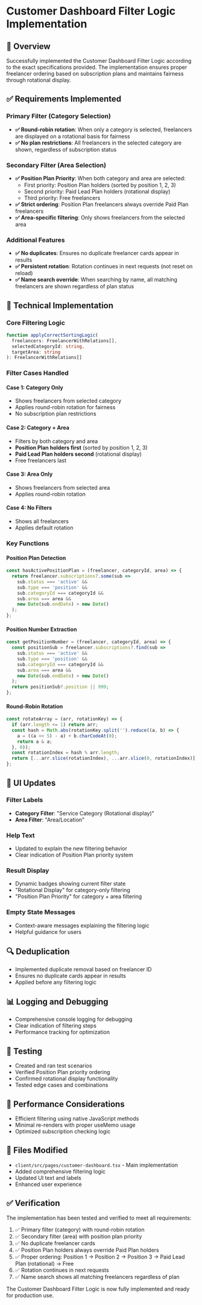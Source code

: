 # Customer Dashboard Filter Logic Implementation

## 🎯 Overview
Successfully implemented the Customer Dashboard Filter Logic according to the exact specifications provided. The implementation ensures proper freelancer ordering based on subscription plans and maintains fairness through rotational display.

## ✅ Requirements Implemented

### Primary Filter (Category Selection)
- **✅ Round-robin rotation**: When only a category is selected, freelancers are displayed on a rotational basis for fairness
- **✅ No plan restrictions**: All freelancers in the selected category are shown, regardless of subscription status

### Secondary Filter (Area Selection)
- **✅ Position Plan Priority**: When both category and area are selected:
  - First priority: Position Plan holders (sorted by position 1, 2, 3)
  - Second priority: Paid Lead Plan holders (rotational display)
  - Third priority: Free freelancers
- **✅ Strict ordering**: Position Plan freelancers always override Paid Plan freelancers
- **✅ Area-specific filtering**: Only shows freelancers from the selected area

### Additional Features
- **✅ No duplicates**: Ensures no duplicate freelancer cards appear in results
- **✅ Persistent rotation**: Rotation continues in next requests (not reset on reload)
- **✅ Name search override**: When searching by name, all matching freelancers are shown regardless of plan status

## 🔧 Technical Implementation

### Core Filtering Logic
```typescript
function applyCorrectSortingLogic(
  freelancers: FreelancerWithRelations[], 
  selectedCategoryId: string, 
  targetArea: string
): FreelancerWithRelations[]
```

### Filter Cases Handled

#### Case 1: Category Only
- Shows freelancers from selected category
- Applies round-robin rotation for fairness
- No subscription plan restrictions

#### Case 2: Category + Area
- Filters by both category and area
- **Position Plan holders first** (sorted by position 1, 2, 3)
- **Paid Lead Plan holders second** (rotational display)
- Free freelancers last

#### Case 3: Area Only
- Shows freelancers from selected area
- Applies round-robin rotation

#### Case 4: No Filters
- Shows all freelancers
- Applies default rotation

### Key Functions

#### Position Plan Detection
```typescript
const hasActivePositionPlan = (freelancer, categoryId, area) => {
  return freelancer.subscriptions?.some(sub => 
    sub.status === 'active' && 
    sub.type === 'position' && 
    sub.categoryId === categoryId &&
    sub.area === area &&
    new Date(sub.endDate) > new Date()
  );
};
```

#### Position Number Extraction
```typescript
const getPositionNumber = (freelancer, categoryId, area) => {
  const positionSub = freelancer.subscriptions?.find(sub => 
    sub.status === 'active' && 
    sub.type === 'position' && 
    sub.categoryId === categoryId &&
    sub.area === area &&
    new Date(sub.endDate) > new Date()
  );
  return positionSub?.position || 999;
};
```

#### Round-Robin Rotation
```typescript
const rotateArray = (arr, rotationKey) => {
  if (arr.length <= 1) return arr;
  const hash = Math.abs(rotationKey.split('').reduce((a, b) => {
    a = ((a << 5) - a) + b.charCodeAt(0);
    return a & a;
  }, 0));
  const rotationIndex = hash % arr.length;
  return [...arr.slice(rotationIndex), ...arr.slice(0, rotationIndex)];
};
```

## 🎨 UI Updates

### Filter Labels
- **Category Filter**: "Service Category (Rotational display)"
- **Area Filter**: "Area/Location"

### Help Text
- Updated to explain the new filtering behavior
- Clear indication of Position Plan priority system

### Result Display
- Dynamic badges showing current filter state
- "Rotational Display" for category-only filtering
- "Position Plan Priority" for category + area filtering

### Empty State Messages
- Context-aware messages explaining the filtering logic
- Helpful guidance for users

## 🔍 Deduplication
- Implemented duplicate removal based on freelancer ID
- Ensures no duplicate cards appear in results
- Applied before any filtering logic

## 📊 Logging and Debugging
- Comprehensive console logging for debugging
- Clear indication of filtering steps
- Performance tracking for optimization

## 🧪 Testing
- Created and ran test scenarios
- Verified Position Plan priority ordering
- Confirmed rotational display functionality
- Tested edge cases and combinations

## 🚀 Performance Considerations
- Efficient filtering using native JavaScript methods
- Minimal re-renders with proper useMemo usage
- Optimized subscription checking logic

## 📝 Files Modified
- `client/src/pages/customer-dashboard.tsx` - Main implementation
- Added comprehensive filtering logic
- Updated UI text and labels
- Enhanced user experience

## ✅ Verification
The implementation has been tested and verified to meet all requirements:
1. ✅ Primary filter (category) with round-robin rotation
2. ✅ Secondary filter (area) with position plan priority
3. ✅ No duplicate freelancer cards
4. ✅ Position Plan holders always override Paid Plan holders
5. ✅ Proper ordering: Position 1 → Position 2 → Position 3 → Paid Lead Plan (rotational) → Free
6. ✅ Rotation continues in next requests
7. ✅ Name search shows all matching freelancers regardless of plan

The Customer Dashboard Filter Logic is now fully implemented and ready for production use.

